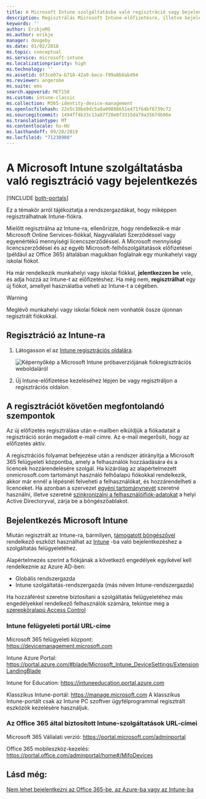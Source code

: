 ```yaml
---
title: A Microsoft Intune szolgáltatásba való regisztráció vagy bejelentkezés
description: Regisztrálás Microsoft Intune-előfizetésre, illetve bejelentkezés az előfizetés használatbavételéhez.
keywords: ''
author: ErikjeMS
ms.author: erikje
manager: dougeby
ms.date: 01/02/2018
ms.topic: conceptual
ms.service: microsoft-intune
ms.localizationpriority: high
ms.technology: ''
ms.assetid: 0f3ce07a-b718-42a9-bace-f99a8b8abd94
ms.reviewer: angerobe
ms.suite: ems
search.appverid: MET150
ms.custom: intune-classic
ms.collection: M365-identity-device-management
ms.openlocfilehash: 22e5c38be9dc5a8a09888651e471f64bf6739c72
ms.sourcegitcommit: 1494ff4b33c13a87f20e0f3315da79a3567db96e
ms.translationtype: MT
ms.contentlocale: hu-HU
ms.lasthandoff: 09/20/2019
ms.locfileid: "71238908"
---
```

# <a name="sign-up-or-sign-in-to-microsoft-intune"></a>A Microsoft Intune szolgáltatásba való regisztráció vagy bejelentkezés

[!INCLUDE [both-portals](./includes/note-for-both-portals.md)]

Ez a témakör arról tájékoztatja a rendszergazdákat, hogy miképpen regisztrálhatnak Intune-fiókra.

Mielőtt regisztrálna az Intune-ra, ellenőrizze, hogy rendelkezik-e már Microsoft Online Services-fiókkal, Nagyvállalati Szerződéssel vagy egyenértékű mennyiségi licencszerződéssel. A Microsoft mennyiségi licencszerződései és az egyéb Microsoft-felhőszolgáltatások előfizetései (például az Office 365) általában magukban foglalnak egy munkahelyi vagy iskolai fiókot.

Ha már rendelkezik munkahelyi vagy iskolai fiókkal, **jelentkezzen be** vele, és adja hozzá az Intune-t az előfizetéshez. Ha még nem, **regisztrálhat** egy új fiókot, amellyel használatba veheti az Intune-t a cégében.

>[!WARNING]
>Meglévő munkahelyi vagy iskolai fiókok nem vonhatók össze újonnan regisztrált fiókokkal.

## <a name="how-to-sign-up-for-intune"></a>Regisztráció az Intune-ra

1. Látogasson el az [Intune regisztrációs oldalára](https://admin.microsoft.com/Signup/Signup.aspx?OfferId=40BE278A-DFD1-470a-9EF7-9F2596EA7FF9&dl=INTUNE_A&ali=1#0%20).

   ![Képernyőkép a Microsoft Intune próbaverziójának fiókregisztrációs weboldaláról](./media/account-sign-up-site.png)

2. Új Intune-előfizetése kezeléséhez lépjen be vagy regisztráljon a regisztrációs oldalon.

## <a name="post-sign-up-considerations"></a>A regisztrációt követően megfontolandó szempontok
Az új előfizetés regisztrálása után e-mailben elküldjük a fiókadatait a regisztráció során megadott e-mail címre. Az e-mail megerősíti, hogy az előfizetés aktív.

A regisztrációs folyamat befejezése után a rendszer átirányítja a Microsoft 365 felügyeleti központba, amely a felhasználók hozzáadására és a licencek hozzárendelésére szolgál. Ha kizárólag az alapértelmezett onmicrosoft.com tartományt használó felhőalapú fiókokkal rendelkezik, akkor már ennél a lépésnél felveheti a felhasználókat, és hozzárendelheti a licenceket. Ha azonban a szervezet [egyéni tartománynevét](custom-domain-name-configure.md) szeretné használni, illetve szeretné [szinkronizálni a felhasználóifiók-adatokat](users-add.md#sync-active-directory-and-add-users-to-intune) a helyi Active Directoryval, zárja be a böngészőablakot.

## <a name="sign-in-to-microsoft-intune"></a>Bejelentkezés Microsoft Intune
Miután regisztrált az Intune-ra, bármilyen, [támogatott böngészővel](supported-devices-browsers.md#intune-supported-web-browsers) rendelkező eszközt használhat az [Intune](https://go.microsoft.com/fwlink/?linkid=2090973) -ba való bejelentkezéshez a szolgáltatás felügyeletéhez.

Alapértelmezés szerint a fiókjának a következő engedélyek egyikével kell rendelkeznie az Azure AD-ben:
- Globális rendszergazda
- Intune szolgáltatás-rendszergazda (más néven Intune-rendszergazda)

Ha hozzáférést szeretne biztosítani a szolgáltatás felügyeletéhez más engedélyekkel rendelkező felhasználók számára, tekintse meg a [szerepköralapú Access Control](role-based-access-control.md)

### <a name="intune-admin-portal-url"></a>Intune felügyeleti portál URL-címe

Microsoft 365 felügyeleti központ: https://devicemanagement.microsoft.com

Intune Azure Portal: https://portal.azure.com/#blade/Microsoft_Intune_DeviceSettings/ExtensionLandingBlade

Intune for Education: https://intuneeducation.portal.azure.com

Klasszikus Intune-portál: https://manage.microsoft.com A klasszikus Intune-portált csak az Intune PC szoftver ügyfélprogrammal regisztrált eszközök kezelésére használjuk.

### <a name="urls-for-intune-services-provided-by-office-365"></a>Az Office 365 által biztosított Intune-szolgáltatások URL-címei

Microsoft 365 Vállalati verzió: https://portal.microsoft.com/adminportal

Office 365 mobileszköz-kezelés: https://portal.office.com/adminportal/home#/MifoDevices

## <a name="see-also"></a>Lásd még:
[Nem lehet bejelentkezni az Office 365-be, az Azure-ba vagy az Intune-ba](https://support.microsoft.com/help/2412085)
